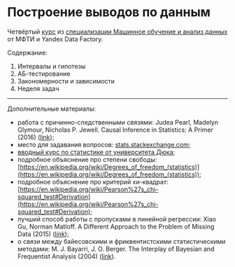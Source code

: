 # Построение выводов по данным

Четвёртый [курс](https://www.coursera.org/learn/stats-for-data-analysis/) из [специализации Машинное обучение и анализ данных](https://www.coursera.org/specializations/mashinnoye-obucheniye) от МФТИ и Yandex Data Factory.

Содержание:

1. Интервалы и гипотезы
2. АБ-тестирование
3. Закономерности и зависимости
4. Неделя задач

---------

Дополнительные материалы:

* работа с причинно-следственными связями: Judea Pearl, Madelyn Glymour, Nicholas P. Jewell. Causal Inference in Statistics: A Primer (2016) ([link](http://bayes.cs.ucla.edu/PRIMER/));
* место для задавания вопросов: [stats.stackexchange.com](http://stats.stackexchange.com);
* [вводный курс по статистике от университета Дюка](https://www.coursera.org/learn/inferential-statistics-intro);
* подробное объяснение про степени свободы: [https://en.wikipedia.org/wiki/Degrees_of_freedom_(statistics)](https://en.wikipedia.org/wiki/Degrees_of_freedom_(statistics));
* подробное объяснение про критерий хи-квадрат: [https://en.wikipedia.org/wiki/Pearson%27s_chi-squared_test#Derivation](https://en.wikipedia.org/wiki/Pearson%27s_chi-squared_test#Derivation);
* лучший способ работы с пропусками в линейной регрессии: Xiao Gu, Norman Matloff. A Different Approach to the Problem of Missing Data (2015) ([link](http://arxiv.org/abs/1509.04992));
* о связи между байесовскими и фриквентистскими статистическими методами: M. J. Bayarri, J. O. Berger. The Interplay of Bayesian and Frequentist Analysis (2004) ([link](http://projecteuclid.org/euclid.ss/1089808273)).
